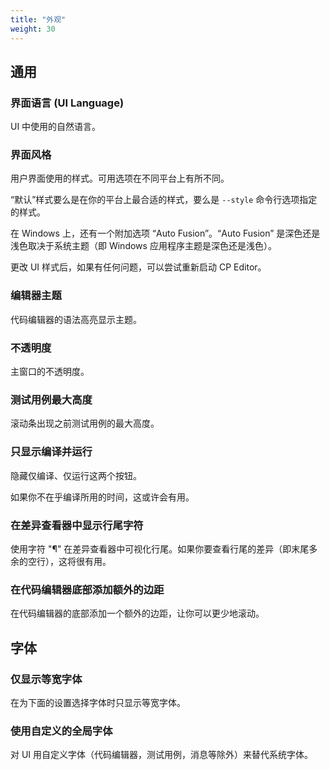 ```yaml
---
title: "外观"
weight: 30
---
```


## 通用

### 界面语言 (UI Language)

UI 中使用的自然语言。

### 界面风格

用户界面使用的样式。可用选项在不同平台上有所不同。

“默认”样式要么是在你的平台上最合适的样式，要么是 `--style` 命令行选项指定的样式。

在 Windows 上，还有一个附加选项 “Auto Fusion”。“Auto Fusion” 是深色还是浅色取决于系统主题（即 Windows 应用程序主题是深色还是浅色）。

更改 UI 样式后，如果有任何问题，可以尝试重新启动 CP Editor。

### 编辑器主题

代码编辑器的语法高亮显示主题。

### 不透明度

主窗口的不透明度。

### 测试用例最大高度

滚动条出现之前测试用例的最大高度。

### 只显示编译并运行

隐藏仅编译、仅运行这两个按钮。

如果你不在乎编译所用的时间，这或许会有用。

### 在差异查看器中显示行尾字符

使用字符 "¶" 在差异查看器中可视化行尾。如果你要查看行尾的差异（即末尾多余的空行），这将很有用。

### 在代码编辑器底部添加额外的边距

在代码编辑器的底部添加一个额外的边距，让你可以更少地滚动。

## 字体

### 仅显示等宽字体

在为下面的设置选择字体时只显示等宽字体。

### 使用自定义的全局字体

对 UI 用自定义字体（代码编辑器，测试用例，消息等除外）来替代系统字体。
